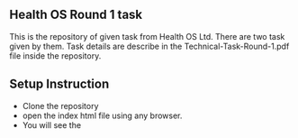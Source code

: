 ## Health OS Round 1 task 
This is the repository of given task from Health OS Ltd. There are two task given by them. Task details are describe in the Technical-Task-Round-1.pdf file inside the repository. 

## Setup Instruction 
- Clone the repository
- open the index html file using any browser.
- You will see the 